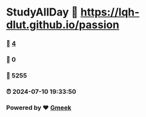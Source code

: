 # StudyAllDay :link: https://lqh-dlut.github.io/passion 
### :page_facing_up: [4](https://lqh-dlut.github.io/passion/tag.html) 
### :speech_balloon: 0 
### :hibiscus: 5255 
### :alarm_clock: 2024-07-10 19:33:50 
### Powered by :heart: [Gmeek](https://github.com/Meekdai/Gmeek)
